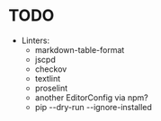 # TODO

- Linters:
  - markdown-table-format
  - jscpd
  - checkov
  - textlint
  - proselint
  - another EditorConfig via npm?
  - pip --dry-run --ignore-installed
